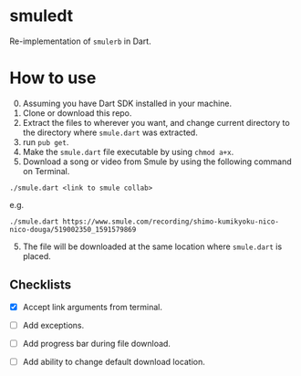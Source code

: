 # smuledt
Re-implementation of `smulerb` in Dart.

# How to use
0. Assuming you have Dart SDK installed in your machine.
1. Clone or download this repo.
2. Extract the files to wherever you want, and change current directory to the directory where `smule.dart` was extracted.
3. run `pub get`.
4. Make the `smule.dart` file executable by using `chmod a+x`.
5. Download a song or video from Smule by using the following command on Terminal.
```
./smule.dart <link to smule collab>
```
e.g.
```
./smule.dart https://www.smule.com/recording/shimo-kumikyoku-nico-nico-douga/519002350_1591579869
```
5. The file will be downloaded at the same location where `smule.dart` is placed.

## Checklists

- [x] Accept link arguments from terminal.
- [ ] Add exceptions.
- [ ] Add progress bar during file download.
- [ ] Add ability to change default download location.

